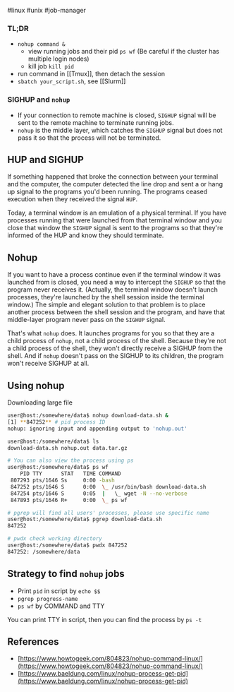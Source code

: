 #linux #unix #job-manager 

### TL;DR

- `nohup command &`
    - view running jobs and their pid `ps wf` (Be careful if the cluster has multiple login nodes)
    - kill job `kill pid`
- run command in [[Tmux]], then detach the session
- `sbatch your_script.sh`, see [[Slurm]]

### SIGHUP and `nohup`

- If your connection to remote machine is closed, `SIGHUP` signal will be sent to the remote machine to terminate running jobs.
- `nohup` is the middle layer, which catches the `SIGHUP` signal but does not pass it so that the process will not be terminated.

## HUP and SIGHUP

If something happened that broke the connection between your terminal and the computer, the computer detected the line drop and sent a or hang up signal to the programs you'd been running. The programs ceased execution when they received the signal `HUP`.

Today, a terminal window is an emulation of a physical terminal. If you have processes running that were launched from that terminal window and you close that window the `SIGHUP` signal is sent to the programs so that they're informed of the HUP and know they should terminate.

## Nohup

If you want to have a process continue even if the terminal window it was launched from is closed, you need a way to intercept the `SIGHUP` so that the program never receives it. (Actually, the terminal window doesn't launch processes, they're launched by the shell session inside the terminal window.) The simple and elegant solution to that problem is to place another process between the shell session and the program, and have that middle-layer program never pass on the `SIGHUP` signal.

That's what `nohup` does. It launches programs for you so that they are a child process of `nohup`, not a child process of the shell. Because they're not a child process of the shell, they won't directly receive a SIGHUP from the shell. And if `nohup` doesn't pass on the SIGHUP to its children, the program won't receive SIGHUP at all.

## Using nohup

Downloading large file

```bash
user@host:/somewhere/data$ nohup download-data.sh &
[1] **847252** # pid process ID
nohup: ignoring input and appending output to 'nohup.out'

user@host:/somewhere/data$ ls
download-data.sh nohup.out data.tar.gz

# You can also view the process using ps
user@host:/somewhere/data$ ps wf
    PID TTY      STAT   TIME COMMAND
 807293 pts/1646 Ss     0:00 -bash
 847252 pts/1646 S      0:00  \_ /usr/bin/bash download-data.sh
 847254 pts/1646 S      0:05  |   \_ wget -N --no-verbose 
 847893 pts/1646 R+     0:00  \_ ps wf

# pgrep will find all users' processes, please use specific name
user@host:/somewhere/data$ pgrep download-data.sh
847252

# pwdx check working directory
user@host:/somewhere/data$ pwdx 847252
847252: /somewhere/data
```

## Strategy to find `nohup` jobs

- Print `pid` in script by `echo $$`
- `pgrep progress-name`
- `ps wf` by COMMAND and TTY

You can print TTY in script, then you can find the process by `ps -t`

## References

- [https://www.howtogeek.com/804823/nohup-command-linux/](https://www.howtogeek.com/804823/nohup-command-linux/)
- [https://www.baeldung.com/linux/nohup-process-get-pid](https://www.baeldung.com/linux/nohup-process-get-pid)